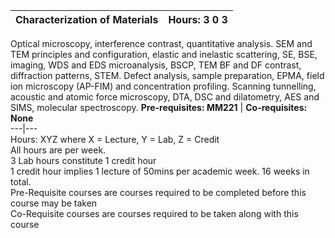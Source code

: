 **Characterization of Materials** | **Hours: 3 0 3**  
---|---  
Optical microscopy, interference contrast, quantitative analysis. SEM and TEM principles and configuration, elastic and inelastic scattering, SE, BSE, imaging, WDS and EDS microanalysis, BSCP, TEM BF and DF contrast, diffraction patterns, STEM. Defect analysis, sample preparation, EPMA, field ion microscopy (AP-FIM) and concentration profiling. Scanning tunnelling, acoustic and atomic force microscopy, DTA, DSC and dilatometry, AES and SIMS, molecular spectroscopy.
**Pre-requisites: MM221** | **Co-requisites: None**  
---|---  
Hours: XYZ where X = Lecture, Y = Lab, Z = Credit  
All hours are per week.  
3 Lab hours constitute 1 credit hour  
1 credit hour implies 1 lecture of 50mins per academic week. 16 weeks in total.  
Pre-Requisite courses are courses required to be completed before this course may be taken  
Co-Requisite courses are courses required to be taken along with this course
